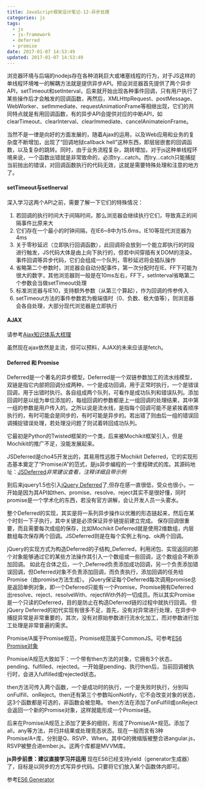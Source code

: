 ```yaml
---
title: JavaScript框架设计笔记-12-异步处理
categories: js
tags:
  - js
  - js-framework
  - deferred
  - promise
date: 2017-01-07 14:53:49
updated: 2017-01-07 14:53:49
---
```


浏览器环境与后端的nodejs存在各种消耗巨大或堵塞线程的行为，对于JS这样的单线程环境唯一的解耦方法就是提供异步API。预设浏览器首先提供了两个异步API，setTimeout和setInterval，后来就开始出现各种事件回调，只有用户执行了某些操作后才会触发的回调函数，再然后，XMLHttpRequest、postMessage、WebWorker、setImmediate、requestAnimationFrame等相继出现，它们的共同特点就是有用回调函数，有的异步API会提供对应的中断API，如clearTimeout、clearInterval、clearImmediate、cancelAnimateionFrame。

当然不是一律是向好的方面发展的，随着Ajax的运用，以及Web应用和业务的复杂度不断增加，出现了“回调地狱callback hell”这种东西，即层层嵌套的回调函数，以及复杂的跳转。同时，由于业务流程复杂，跳转增加，对于js这种单线程环境来说，一个函数出错就是非常致命的，必须try...catch。而try...catch只能捕捉当前抛出的错误，对回调函数执行的代码无效，这就是需要特殊处理和注意的地方了。

#### setTimeout与setInerval
深入学习这两个API之前，需要了解一下它们的特殊情况：
1. 若回调的执行时间大于间隔时间，那么浏览器会继续执行它们，导致真正的间隔事件比原来大
1. 它们存在一个最小的时钟间隔，在IE6~8中为15.6ms，IE10等现代浏览器为4ms
1. 关于零秒延迟（立即执行回调函数），此回调将会放到一个能立即执行的时段进行触发，JS代码大体是由上向下执行的，但若中间穿插有关DOM的渲染，事件回调等异步代码，它们会组成一个队列，零秒延迟将会插队操作
1. 省略第二个参数时，浏览器会自动分配事件，第一次分配时在IE、FF下可能为很大的数字，其他浏览器则一般是在10ms左右，FF下，setInterval省略第二个参数会当做setTimeout处理
1. 标准浏览器与IE10，支持额外参数（从第三个算起），作为回调的传参传入
1. setTimeout方法的事件参数若为极端值时（0、负数、极大值等），则浏览器会各自处理，大部分现代浏览器是立即执行

#### AJAX
请参考[Ajax知识体系大梳理](http://louiszhai.github.io/2016/11/02/ajax/)

虽然现在ajax依然是主流，但可以预料，AJAX的未来应该是fetch。


#### Deferred 和 Promise
Deferred是一个著名的异步模型，Deferred是一个双链参数加工的流水线模型，双链是指它内部把回调分成两种，一个是成功回调，用于正常时执行，一个是错误回调，用于出错时执行。各自组成两个队列，可看作是成功队列和错误队列。添加回调时是以组为单位添加的，每组回调的参数都是上一组回调的处理结果，其中第一组的参数是用户传入的。之所以说是流水线，是指每个回调可能不是紧挨着顺序执行的，有时可能会是同步的，有时可能是异步的。若出错了则由后一组的错误回调捕捉错误处理，若处理没问题了则试着转回成功队列。

它最初是Python的Twisted框架的一个类，后来被Mochikit框架引入，但是Mochikit的推广不足，没能发展起来。

JSDeferred是cho45开发出的，其易用性远胜于Mochikit Deferred，它的实现形态基本奠定了“Promise/A”的范式，是js异步编程的一个里程碑式的库。其源码地址：[JSDeferred](https://github.com/cho45/jsdeferred/blob/master/jsdeferred.js)*非常建议查看，注释详细且带示例*

到后来jquery1.5也引入[jQuery Deferred](http://www.css88.com/jqapi-1.9/category/deferred-object/)了,但存在感一直很低，受众也很小，一开始是因为其API如then、promise、resolve、reject其实不是很好懂，同时promise是一个学术化的东西，若没有官方讲解，会让开发人员一头雾水。

整个Deferred的实现，其实是将一系列异步操作以优雅的形态链起来，然后在某个时刻一下子执行，其中关键是必须保证异步链提前建立完成。
保存回调很重要，而且需要每次成组的保存，比如Mochikit Deferred就是使用2维数组，内层数组每次保存两个回调。JSDeferred则是在每个实例上有ng、ok两个回调。

jQuery的实现方式为构造Deferred的子结构_Deferred，利用闭包、实现返回的那个对象能够通过它的某些方法操作其引入一个数组或一些回调，这个数组会不断添加回调。
如此在合体之后，一个_Deferred负责添加成功回调，另一个负责添加错误回调，但Deferred对象不负责添加回调，而负责执行，添加回调的任务给Promise（由promise方法生成）。
jQuery保证每个Deferred每次调用promise总是返回单例对象，即一个Deferred只能有一个Promise，Promise拥有Deferred出resolve、reject、resolveWith、rejectWith外的一切成员。所以其实Promise是一个只读的Deferred，目的是防止在构造Deferred链的过程中就执行回调。
但jQuery Deferred的初代实现有很多不足，首先，没有对异常进行处理，在异步中捕捉异常是非常重要的，其次，没有对原始参数进行流水化加工，而对参数进行加工处理是非常普遍的需求。

Promise/A属于Promise规范，Promise规范属于CommonJS。可参考[ES6 Promise对象](http://es6.ruanyifeng.com/#docs/promise)

Promise/A规范大致如下：一个带有then方法的对象，它拥有3个状态，pending、fulfilled、rejected。一开始是pending、执行then后，当前回调被执行时，会进入fulfilled或rejected状态。

then方法可传入两个函数，一个是成功时的执行，一个是失败时执行，分别叫onFulfill、onReject。then还有第三个参数叫onNotify，它不会改变对象的状态，这3个函数都是可选的，非函数会被忽略。
then方法在添加了onFulfill或onReject会返回一个新的Promise对象，这样就能形成一个Promise链。

后来在Promise/A规范上添加了更多的细则，形成了Promise/A+规范。添加了all，any等方法，并归并结果或处理竞态状态。现在一般而言有3种Promise/A+库，分别是Q、RSVP、When。其中Q的微缩版被整合进angular.js，RSVP被整合进ember.js。这两个库都是MVVM库。

**js异步前景：建议直接学习并运用**
现在ES6已经支持yield（generator生成器）了，目标是以同步的方式写异步代码。只要将它们放入某个函数体内即可。

参考[ES6 Generator](http://es6.ruanyifeng.com/#docs/generator)